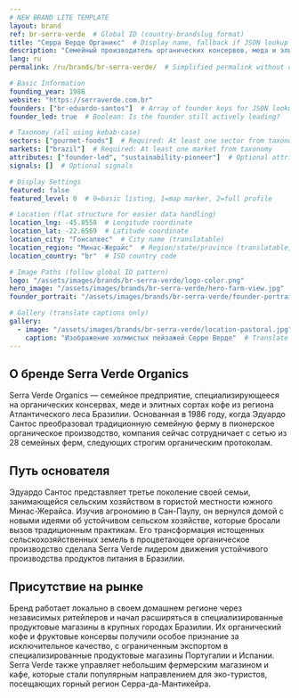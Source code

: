 ```yaml
---
# NEW BRAND LITE TEMPLATE
layout: brand
ref: br-serra-verde  # Global ID (country-brandslug format)
title: "Серра Верде Органикс"  # Display name, fallback if JSON lookup fails
description: "Семейный производитель органических консервов, меда и элитного кофе из региона Атлантического леса Бразилии." 
lang: ru
permalink: /ru/brands/br-serra-verde/  # Simplified permalink without country code

# Basic Information
founding_year: 1986
website: "https://serraverde.com.br"
founders: ["br-eduardo-santos"]  # Array of founder keys for JSON lookup
founder_led: true  # Boolean: Is the founder still actively leading?

# Taxonomy (all using kebab-case)
sectors: ["gourmet-foods"]  # Required: At least one sector from taxonomy
markets: ["brazil"]  # Required: At least one market from taxonomy
attributes: ["founder-led", "sustainability-pioneer"]  # Optional attributes
signals: []  # Optional signals

# Display Settings
featured: false
featured_level: 0  # 0=basic listing, 1=map marker, 2=full profile

# Location (flat structure for easier data handling)
location_lng: -45.8558  # Longitude coordinate
location_lat: -22.6569  # Latitude coordinate  
location_city: "Гонсалвес"  # City name (translatable)
location_region: "Минас-Жерайс"  # Region/state/province (translatable, optional)
location_country: "br"  # ISO country code 

# Image Paths (follow global ID pattern)
logo: "/assets/images/brands/br-serra-verde/logo-color.png"
hero_image: "/assets/images/brands/br-serra-verde/hero-farm-view.jpg"
founder_portrait: "/assets/images/brands/br-serra-verde/founder-portrait.jpg"

# Gallery (translate captions only)
gallery:
  - image: "/assets/images/brands/br-serra-verde/location-pastoral.jpg"  # Do not translate path
    caption: "Изображение холмистых пейзажей Серре Верде"  # Translate caption
---
```


## О бренде Serra Verde Organics

Serra Verde Organics — семейное предприятие, специализирующееся на органических консервах, меде и элитных сортах кофе из региона Атлантического леса Бразилии. Основанная в 1986 году, когда Эдуардо Сантос преобразовал традиционную семейную ферму в пионерское органическое производство, компания сейчас сотрудничает с сетью из 28 семейных ферм, следующих строгим органическим протоколам.

## Путь основателя

Эдуардо Сантос представляет третье поколение своей семьи, занимающейся сельским хозяйством в гористой местности южного Минас-Жерайса. Изучив агрономию в Сан-Паулу, он вернулся домой с новыми идеями об устойчивом сельском хозяйстве, которые бросали вызов традиционным практикам. Его трансформация истощенных сельскохозяйственных земель в процветающее органическое производство сделала Serra Verde лидером движения устойчивого производства продуктов питания в Бразилии.

## Присутствие на рынке

Бренд работает локально в своем домашнем регионе через независимых ритейлеров и начал расширяться в специализированные продуктовые магазины в крупных городах Бразилии. Их органический кофе и фруктовые консервы получили особое признание за исключительное качество, с ограниченным экспортом в специализированные продуктовые магазины Португалии и Испании. Serra Verde также управляет небольшим фермерским магазином и кафе, которые стали популярным направлением для эко-туристов, посещающих горный регион Серра-да-Мантикейра.